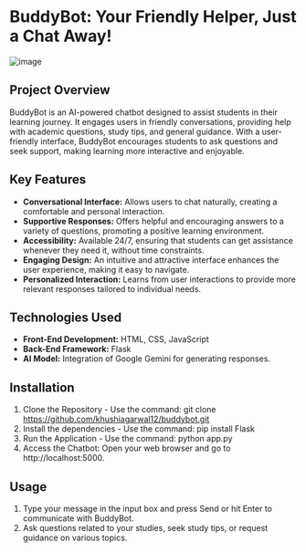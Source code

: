 # BuddyBot: Your Friendly Helper, Just a Chat Away!
![image](https://github.com/user-attachments/assets/4deb4470-65da-4772-900d-79c8bcc2fb18)

## Project Overview

BuddyBot is an AI-powered chatbot designed to assist students in their learning journey. It engages users in friendly conversations, providing help with academic questions, study tips, and general guidance. With a user-friendly interface, BuddyBot encourages students to ask questions and seek support, making learning more interactive and enjoyable.

## Key Features

- **Conversational Interface:** Allows users to chat naturally, creating a comfortable and personal interaction.
- **Supportive Responses:** Offers helpful and encouraging answers to a variety of questions, promoting a positive learning environment.
- **Accessibility:** Available 24/7, ensuring that students can get assistance whenever they need it, without time constraints.
- **Engaging Design:** An intuitive and attractive interface enhances the user experience, making it easy to navigate.
- **Personalized Interaction:** Learns from user interactions to provide more relevant responses tailored to individual needs.


## Technologies Used

- **Front-End Development:** HTML, CSS, JavaScript
- **Back-End Framework:** Flask
- **AI Model:** Integration of Google Gemini for generating responses.


## Installation

1. Clone the Repository - Use the command:
   git clone https://github.com/khushiagarwal12/buddybot.git
2. Install the dependencies - Use the command:
   pip install Flask
3. Run the Application - Use the command:
   python app.py
4. Access the Chatbot: Open your web browser and go to http://localhost:5000.


## Usage
1. Type your message in the input box and press Send or hit Enter to communicate with BuddyBot.
2. Ask questions related to your studies, seek study tips, or request guidance on various topics.
   
